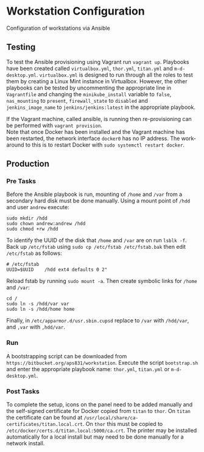 # Workstation Configuration
Configuration of workstations via Ansible

## Testing
To test the Ansible provisioning using Vagrant run `vagrant up`.  Playbooks have been created called `virtualbox.yml`, `thor.yml`, `titan.yml` and `m-d-desktop.yml`. `virtualbox.yml` is designed to run through all the roles to test them by creating a Linux Mint instance in Virtualbox.  However, the other playbooks can be tested by uncommenting the appropriate line in `Vagrantfile` and changing the `minikube_install` variable to `false`, `nas_mounting` to `present`, `firewall_state` to `disabled` and `jenkins_image_name` to `jenkins/jenkins:latest` in the appropriate playbook.

If the Vagrant machine, called ansible, is running then re-provisioning can be performed with `vagrant provision`.  
Note that once Docker has been installed and the Vagrant machine has been restarted, the network interface `docker0` has no IP address.
The work-around to this is to restart Docker with `sudo systemctl restart docker`.

## Production

### Pre Tasks
Before the Ansible playbook is run, mounting of `/home` and `/var` from a secondary hard disk must be done manually.  Using a mount point of `/hdd` and user `andrew` execute:

```
sudo mkdir /hdd
sudo chown andrew:andrew /hdd
sudo chmod +rw /hdd
```

To identify the UUID of the disk that `/home` and `/var` are on run `lsblk -f`.  Back up `/etc/fstab` using `sudo cp /etc/fstab /etc/fstab.bak` then edit `/etc/fstab` as follows:

```
# /etc/fstab
UUID=$UUID    /hdd ext4 defaults 0 2"
```
Reload fstab by running `sudo mount -a`.  Then create symbolic links for `/home` and `/var`:

```
cd /
sudo ln -s /hdd/var var
sudo ln -s /hdd/home home
```

Finally, in `/etc/apparmor.d/usr.sbin.cupsd` replace to `/var` with `/hdd/var`, and `,var` with `,hdd/var`.

### Run
A bootstrapping script can be downloaded from `https://bitbucket.org/aps831/workstation`.  Execute the script `bootstrap.sh` and enter the appropriate playbook name: `thor.yml`, `titan.yml` or `m-d-desktop.yml`.

### Post Tasks
To complete the setup, icons on the panel need to be added manually and the self-signed certificate for Docker copied from `titan` to `thor`.  On `titan` the certificate can be found at `/usr/local/share/ca-certificates/titan.local.crt`.  On `thor` this must be copied to `/etc/docker/certs.d/titan.local:5000/ca.crt`.  The printer may be installed automatically for a local install but may need to be done manually for a network install.
